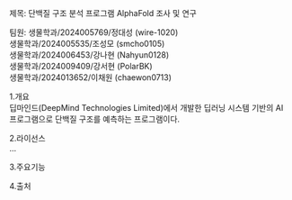 제목: 단백질 구조 분석 프로그램 AlphaFold 조사 및 연구

팀원: 생물학과/2024005769/정대성 (wire-1020)   
     생물학과/2024005535/조성모 (smcho0105)   
     생물학과/2024006453/강나현 (Nahyun0128)   
     생물학과/2024009409/강서현 (PolarBK)    
     생물학과/2024013652/이채원 (chaewon0713)

1.개요   
딥마인드(DeepMind Technologies Limited)에서 개발한 딥러닝 시스템 기반의 AI 프로그램으로 단백질 구조를 예측하는 프로그램이다.

2.라이선스   
...

3.주요기능   




4.출처
